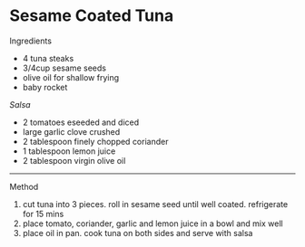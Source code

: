 # Sesame Coated Tuna

Ingredients

-   4 tuna steaks
-   3/4cup sesame seeds
-   olive oil for shallow frying
-   baby rocket

*Salsa*

-   2 tomatoes eseeded and diced
-   large garlic clove crushed
-   2 tablespoon finely chopped coriander
-   1 tablespoon lemon juice
-   2 tablespoon virgin olive oil

--------------------------------------------------------------------------------

Method

1.  cut tuna into 3 pieces. roll in sesame seed until well coated. refrigerate
    for 15 mins
2.  place tomato, coriander, garlic and lemon juice in a bowl and mix well
3.  place oil in pan. cook tuna on both sides and serve with salsa
